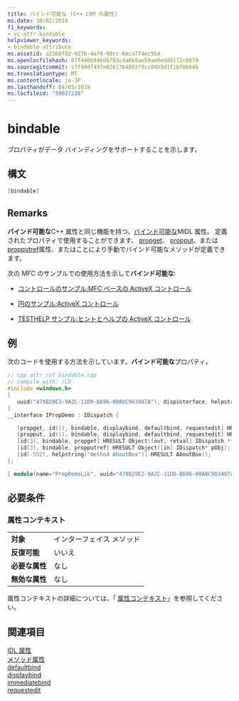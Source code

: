 ```yaml
---
title: バインド可能な (C++ COM の属性)
ms.date: 10/02/2018
f1_keywords:
- vc-attr.bindable
helpviewer_keywords:
- bindable attribute
ms.assetid: a2360f92-927b-4af8-98cc-6eca7f4ec954
ms.openlocfilehash: 07f446b946d6703c4a8b9ae59ae0edd8172c6879
ms.sourcegitcommit: c7f90df497e6261764893f9cc04b5d1f1bf0b64b
ms.translationtype: MT
ms.contentlocale: ja-JP
ms.lasthandoff: 04/05/2019
ms.locfileid: "59037238"
---
```

# <a name="bindable"></a>bindable

プロパティがデータ バインディングをサポートすることを示します。

## <a name="syntax"></a>構文

```cpp
[bindable]
```

## <a name="remarks"></a>Remarks

**バインド可能な**C++ 属性と同じ機能を持つ、[バインド可能な](/windows/desktop/Midl/bindable)MIDL 属性。 定義されたプロパティで使用することができます、 [propget](propget.md)、 [propput](propput.md)、または[propputref](propputref.md)属性、またはことにより手動でバインド可能なメソッドが定義できます。

次の MFC のサンプルでの使用方法を示して**バインド可能な**:

- [コントロールのサンプル:MFC ベースの ActiveX コントロール](https://github.com/Microsoft/VCSamples/tree/master/VC2010Samples/MFC/controls)

- [円のサンプル:ActiveX コントロール](https://github.com/Microsoft/VCSamples/tree/master/VC2010Samples/MFC/controls)

- [TESTHELP サンプル:ヒントとヘルプの ActiveX コントロール](https://github.com/Microsoft/VCSamples/tree/master/VC2010Samples/MFC/controls)

## <a name="example"></a>例

次のコードを使用する方法を示しています。**バインド可能な**プロパティ。

```cpp
// cpp_attr_ref_bindable.cpp
// compile with: /LD
#include <windows.h>
[
   uuid("479B29E3-9A2C-11D0-B696-00A0C903487A"), dispinterface, helpstring("property demo Interface")
]
__interface IPropDemo : IDispatch {

   [propget, id(1), bindable, displaybind, defaultbind, requestedit] HRESULT P1([out, retval] long *nSize);
   [propput, id(1), bindable, displaybind, defaultbind, requestedit] HRESULT P1([in] long nSize);
   [id(3), bindable, propget] HRESULT Object([out, retval] IDispatch **ppObj);
   [id(3), bindable, propputref] HRESULT Object([in] IDispatch* pObj);
   [id(-552), helpstring("method AboutBox")] HRESULT AboutBox();
};

[ module(name="PropDemoLib", uuid="479B29E2-9A2C-11D0-B696-00A0C903487A", version="1.0", helpstring="property demo") ];
```

## <a name="requirements"></a>必要条件

### <a name="attribute-context"></a>属性コンテキスト

|||
|-|-|
|**対象**|インターフェイス メソッド|
|**反復可能**|いいえ|
|**必要な属性**|なし|
|**無効な属性**|なし|

属性コンテキストの詳細については、「 [属性コンテキスト](cpp-attributes-com-net.md#contexts)」を参照してください。

## <a name="see-also"></a>関連項目

[IDL 属性](idl-attributes.md)<br/>
[メソッド属性](method-attributes.md)<br/>
[defaultbind](defaultbind.md)<br/>
[displaybind](displaybind.md)<br/>
[immediatebind](immediatebind.md)<br/>
[requestedit](requestedit.md)